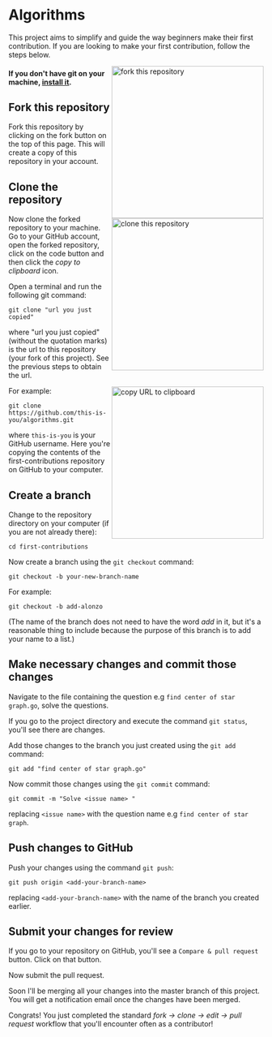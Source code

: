 # Algorithms


This project aims to simplify and guide the way beginners make their first contribution. If you are looking to make your first contribution, follow the steps below.

<img align="right" width="300" src="https://firstcontributions.github.io/assets/Readme/fork.png" alt="fork this repository" />

#### If you don't have git on your machine, [install it](https://help.github.com/articles/set-up-git/).

## Fork this repository

Fork this repository by clicking on the fork button on the top of this page.
This will create a copy of this repository in your account.

## Clone the repository

<img align="right" width="300" src="https://firstcontributions.github.io/assets/Readme/clone.png" alt="clone this repository" />

Now clone the forked repository to your machine. Go to your GitHub account, open the forked repository, click on the code button and then click the _copy to clipboard_ icon.

Open a terminal and run the following git command:

```
git clone "url you just copied"
```

where "url you just copied" (without the quotation marks) is the url to this repository (your fork of this project). See the previous steps to obtain the url.


<img align="right" width="300" src="https://user-images.githubusercontent.com/62708917/135018689-7935459f-829e-4444-839a-e62a2a8a4baa.png" alt="copy URL to clipboard" />

For example:

```
git clone https://github.com/this-is-you/algorithms.git
```

where `this-is-you` is your GitHub username. Here you're copying the contents of the first-contributions repository on GitHub to your computer.

## Create a branch

Change to the repository directory on your computer (if you are not already there):

```
cd first-contributions
```

Now create a branch using the `git checkout` command:

```
git checkout -b your-new-branch-name
```

For example:

```
git checkout -b add-alonzo
```

(The name of the branch does not need to have the word _add_ in it, but it's a reasonable thing to include because the purpose of this branch is to add your name to a list.)

## Make necessary changes and commit those changes

Navigate to the file containing the question e.g `find center of star graph.go`, solve the questions.

<!-- <img align="right" width="450" src="https://firstcontributions.github.io/assets/Readme/git-status.png" alt="git status" /> -->

If you go to the project directory and execute the command `git status`, you'll see there are changes.

Add those changes to the branch you just created using the `git add` command:

```
git add "find center of star graph.go"
```

Now commit those changes using the `git commit` command:

```
git commit -m "Solve <issue name> "
```

replacing `<issue name>` with the question name e.g `find center of star graph`.

## Push changes to GitHub

Push your changes using the command `git push`:

```
git push origin <add-your-branch-name>
```

replacing `<add-your-branch-name>` with the name of the branch you created earlier.

## Submit your changes for review

If you go to your repository on GitHub, you'll see a `Compare & pull request` button. Click on that button.

<!-- <img style="float: right;" src="https://firstcontributions.github.io/assets/Readme/compare-and-pull.png" alt="create a pull request" /> -->

Now submit the pull request.

<!-- <img style="float: right;" src="https://firstcontributions.github.io/assets/Readme/submit-pull-request.png" alt="submit pull request" /> -->

Soon I'll be merging all your changes into the master branch of this project. You will get a notification email once the changes have been merged.

Congrats! You just completed the standard _fork -> clone -> edit -> pull request_ workflow that you'll encounter often as a contributor!
                                                           
